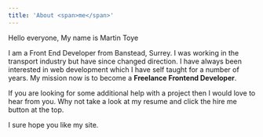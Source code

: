 ```yaml
---
title: 'About <span>me</span>'
---
```


<span class="about__title--intro--bold">Hello everyone</span><span class="about__title--intro">, My name is Martin Toye</span>

I am a Front End Developer from Banstead, Surrey. I was working in the transport industry but have since changed direction. I have always been interested in web development which I have self taught for a number of years. My mission now is to become a <strong>Freelance Frontend Developer</strong>.

If you are looking for some additional help with a project then I would love to hear from you. Why not take a look at my resume and click the hire me button at the top.

I sure hope you like my site.
